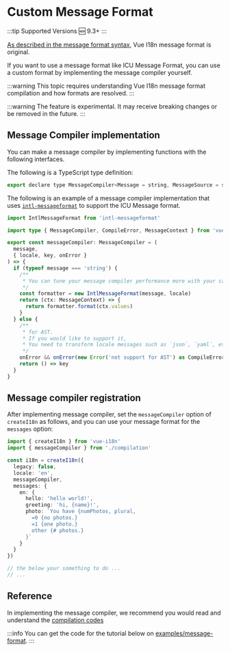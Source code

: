 # Custom Message Format

:::tip Supported Versions
:new: 9.3+
:::

[As described in the message format syntax](../essentials/syntax), Vue I18n message format is original.

If you want to use a message format like ICU Message Format, you can use a custom format by implementing the message compiler yourself.


:::warning
This topic requires understanding Vue I18n message format compilation and how formats are resolved.
:::

:::warning
The feature is experimental. It may receive breaking changes or be removed in the future.
:::


## Message Compiler implementation

You can make a message compiler by implementing functions with the following interfaces.

The following is a TypeScript type definition:
```js
export declare type MessageCompiler<Message = string, MessageSource = string | ResourceNode> = (message: MessageSource, context: MessageCompilerContext) => MessageFunction<Message>;
```

The following is an example of a message compiler implementation that uses [`intl-messageformat`](https://formatjs.io/docs/intl-messageformat/) to support the ICU Message format.


```ts
import IntlMessageFormat from 'intl-messageformat'

import type { MessageCompiler, CompileError, MessageContext } from 'vue-i18n'

export const messageCompiler: MessageCompiler = (
  message,
  { locale, key, onError }
) => {
  if (typeof message === 'string') {
    /**
     * You can tune your message compiler performance more with your cache strategy or also memoization at here
     */
    const formatter = new IntlMessageFormat(message, locale)
    return (ctx: MessageContext) => {
      return formatter.format(ctx.values)
    }
  } else {
    /**
     * for AST.
     * If you would like to support it,
     * You need to transform locale messages such as `json`, `yaml`, etc. with the bundle plugin.
     */
    onError && onError(new Error('not support for AST') as CompileError)
    return () => key
  }
}
```

## Message compiler registration

After implementing message compiler, set the `messageCompiler` option of `createI18n` as follows, and you can use your message format for the `messages` option:

```ts
import { createI18n } from 'vue-i18n'
import { messageCompiler } from './compilation'

const i18n = createI18n({
  legacy: false,
  locale: 'en',
  messageCompiler,
  messages: {
    en: {
      hello: 'hello world!',
      greeting: 'hi, {name}!',
      photo: `You have {numPhotos, plural,
        =0 {no photos.}
        =1 {one photo.}
        other {# photos.}
      }`
    }
  }
})

// the below your something to do ...
// ...
```

## Reference

In implementing the message compiler, we recommend you would read and understand the [compilation codes](https://github.com/intlify/vue-i18n/blob/master/packages/core-base/src/compilation.ts)

:::info
You can get the code for the tutorial below on [examples/message-format](https://github.com/intlify/vue-i18n/tree/master/examples/message-format).
:::
